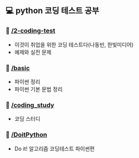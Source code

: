 ## 💻 python 코딩 테스트 공부


### 🧡 [/2-coding-test](https://github.com/soocy0718/python/tree/main/2-coding-test)
- 이것이 취업을 위한 코딩 테스트다(나동빈, 한빛미디어)
- 예제와 실전 문제
### 💛 [/basic](https://github.com/soocy0718/python/tree/main/basic)
- 파이썬 정리
- 파이썬 기본 문법 정리
### 💙 [/coding_study](https://github.com/soocy0718/python/tree/main/coding_study)
- 코딩 스터디
### 💜 [/DoitPython](https://github.com/soocy0718/python/tree/main/DoitPython)
- Do it! 알고리즘 코딩테스트 파이썬편